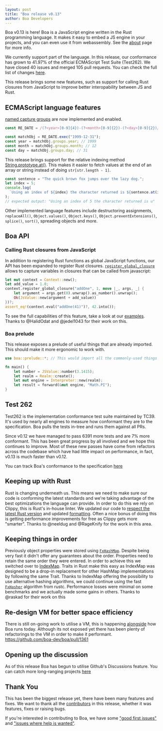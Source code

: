 ```yaml
---
layout: post
title: "Boa release v0.13"
author: Boa Developers
---
```


Boa v0.13 is here! Boa is a JavaScript engine written in the Rust programming language. It makes it easy to embed a JS engine in your projects, and you can even use it from webassembly. See the [about](/about) page for more info.

We currently support part of the language. In this release, our conformance has grown to 41.97% of the official ECMAScript Test Suite (Test262). We have closed 40 issues and merged 105 pull requests. You can check the full list of changes [here](https://github.com/boa-dev/boa/blob/v0.13/CHANGELOG.md).

This release brings some new features, such as support for calling Rust closures from JavaScript to improve better interopability between JS and Rust.

## ECMAScript language features

[named capture groups](https://developer.mozilla.org/en-US/docs/Web/JavaScript/Guide/Regular_Expressions/Groups_and_Ranges) are now implemented and enabled.

```javascript
const RE_DATE = /(?<year>[0-9]{4})-(?<month>[0-9]{2})-(?<day>[0-9]{2})/;

const matchObj = RE_DATE.exec("1999-12-31");
const year = matchObj.groups.year; // 1999
const month = matchObj.groups.month; // 12
const day = matchObj.groups.day; // 31
```

This release brings support for the relative indexing method [String.prototype.at()](https://developer.mozilla.org/en-US/docs/Web/JavaScript/Reference/Global_Objects/String/at). This makes it easier to fetch values at the end of an array or string instead of doing `str[str.length - 1]`.

```javascript
const sentence = "The quick brown fox jumps over the lazy dog.";
let index = 5;
console.log(
  `Using an index of ${index} the character returned is ${sentence.at(index)}`
);
// expected output: "Using an index of 5 the character returned is u"
```

Other implemented language features include destructoring assignments, `replaceAll()`, `Object.values()`, `Object.keys()`, `Object.preventExtensions()`, `splice()`, `sort()`, spreading objects and more.

## Boa API

### Calling Rust closures from JavaScript

In addition to registering Rust functions as global JavaScript functions, our API has been expanded to register Rust closures. [`register_global_closure`](https://github.com/boa-dev/boa/blob/master/boa/src/context.rs#L691) allows to capture variables in closures that can be called from javascript:

```rust
let mut context = Context::new();
let add_value = 1.0;
context.register_global_closure("addOne", 1, move |_, args, _| {
    let argument = args.get(0).unwrap().as_number().unwrap();
    Ok(JsValue::new(argument + add_value))
})?;
assert_eq!(context.eval("addOne(41)")?, 42.into());
```

To see the full capabilities of this feature, take a look at our [examples](https://github.com/boa-dev/boa/blob/master/boa/examples/closures.rs). Thanks to @HalidOdat and @jedel1043 for their work on this.

### Boa prelude

This release exposes a prelude of useful things that are already imported. This should make it more ergonomic to work with.

```rust
use boa::prelude::*; // This would import all the commonly-used things

fn main() {
	let number = JSValue::number(3.1415);
	let realm = Realm::create();
	let mut engine = Interpreter::new(realm);
	let result = forward(&mut engine, "Math.PI");
}
```

## Test 262

Test262 is the implementation conformance test suite maintained by TC39. It's used by nearly all engines to measure how conformant they are to the specification. Boa pulls the tests in-tree and runs them against all PRs.

Since v0.12 we have managed to pass 6391 more tests and are 7% more conformant. This has been great progress by all involved and we hope this continues to improve. Most of these new passes have come from refactors across the codebase which have had little impact on performance, in fact, v0.13 is much faster than v0.12.

You can track Boa's conformance to the specification [here](https://boa-dev.github.io/boa/test262/#)

## Keeping up with Rust

Rust is changing underneath us. This means we need to make sure our code is conforming the latest standards and we're taking advantage of the best optimizations the language can provide. In order to do this we rely on Clippy, this is Rust's in-house linter. We updated our code to [respect the latest Rust version](https://github.com/boa-dev/boa/pull/1352) and updated [formatting](https://github.com/boa-dev/boa/pull/1356). Often a nice bonus of doing this is getting performance improvements for free as Clippy gets more "smarter". Thanks to @neeldug and @RageKnify for the work in this area.

## Keeping things in order

Previously object properties were stored using [`FxHashMap`](https://docs.rs/rustc-hash/1.1.0/rustc_hash/type.FxHashMap.html). Despite being very fast it didn't offer any guarantees about the order. Properties need to retain the same order they were entered. In order to achieve this we switched over to [IndexMap](https://docs.rs/indexmap/1.7.0/indexmap/). Traits in Rust make this easy as IndexMap was designed to be a drop-in replacement for other HashMap implementations by following the same Trait. Thanks to IndexMap offering the possibility to use alternative hashing algorithms, we could continue using the fast [`FxHasher`](https://docs.rs/rustc-hash/1.1.0/rustc_hash/struct.FxHasher.html) algorithm from rustc. Performance losses were minimal on some benchmarks and we actually made some gains in others. Thanks to @raskad for their work on this

## Re-design VM for better space efficiency

There is still on-going work to utilise a VM, this is happening [alongside](https://github.com/boa-dev/boa/blob/master/docs/vm.md#state-of-play) how Boa runs today. Although its not exposed yet there has been plenty of refactorings to the VM in order to make it performant. https://github.com/boa-dev/boa/pull/1361

## Opening up the discussion

As of this release Boa has begun to utilise Github's Discussions feature. You can catch more long-ranging projects [here](https://github.com/boa-dev/boa/discussions)

## Thank You

This has been the biggest release yet, there have been many features and fixes. We want to thank all the [contributors](https://github.com/boa-dev/boa/graphs/contributors?from=2021-06-01&to=2021-09-26&type=c) in this release, whether it was features, fixes or raising bugs.

If you're interested in contributing to Boa, we have some ["good first issues"](https://github.com/boa-dev/boa/issues?q=is%3Aopen+is%3Aissue+label%3A%22good+first+issue%22) and ["issues where help is wanted"](https://github.com/boa-dev/boa/issues?q=is%3Aopen+is%3Aissue+label%3A%22help+wanted%22).
